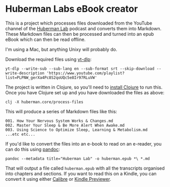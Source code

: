 # Huberman Labs eBook creator

This is a project which processes files downloaded from the YouTube
channel of the [Huberman Lab](https://hubermanlab.com/) podcast and 
converts them into Markdown. These Markdown files can then be processed
and turned into an epub eBook which can then be read offline.

I'm using a Mac, but anything Unixy will probably do.

Download the required files using [yt-dlp](https://github.com/yt-dlp/yt-dlp):

``` 
yt-dlp --write-sub --sub-lang en --sub-format srt --skip-download --write-description 'https://www.youtube.com/playlist?list=PLPNW_gerXa4Pc8S2qoUQc5e8Ir97RLuVW'
```

The project is written in Clojure, so you'll need to 
[install Clojure](https://clojure.org/guides/getting_started#_clojure_installer_and_cli_tools)
to run this. Once you have Clojure set up and you have downloaded the files as above:

```
clj -X huberman.core/process-files
```

This will produce a series of Markdown files like this:

```
001. How Your Nervous System Works & Changes.md
002. Master Your Sleep & Be More Alert When Awake.md
003. Using Science to Optimize Sleep, Learning & Metabolism.md
...etc etc...
```

If you'd like to convert the files into an e-book to read on an e-reader, you can do
this using [pandoc](https://pandoc.org/):

```
pandoc --metadata title="Huberman Lab" -o huberman.epub *\ *.md
```

That will output a file called `huberman.epub` with all the transcripts organised into
chapters and sections. If you want to read this on a Kindle, you can convert it using
either [Calibre](https://calibre-ebook.com/) or 
[Kindle Previewer](https://www.amazon.com/Kindle-Previewer/b?ie=UTF8&node=21381691011).
